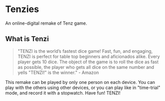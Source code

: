 # Tenzies
An online-digital remake of Tenz game.

## What is Tenzi
> "TENZI is the world’s fastest dice game! Fast, fun, and engaging, TENZI is perfect for table top beginners and aficionados alike. Every player gets 10 dice. The object of the game is to roll the dice as fast as possible, the player who gets all dice on the same number and yells "TENZI!" is the winner." - Amazon

This remake can be played by only one person on each device. You can play with the others using other devices, or you can play like in "time-trial" mode, and record it with a stopwatch. Have fun! TENZI!
